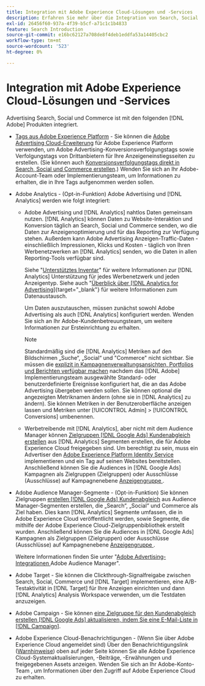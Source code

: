 ```yaml
---
title: Integration mit Adobe Experience Cloud-Lösungen und -Services
description: Erfahren Sie mehr über die Integration von Search, Social und Commerce mit Adobe Experience Cloud-Lösungen und -Services.
exl-id: 26456f60-937a-4f39-b5cf-a71c1c1b4833
feature: Search Introduction
source-git-commit: e16bc62127a708de8f4deb1eddfa53a14405cbc2
workflow-type: tm+mt
source-wordcount: '523'
ht-degree: 0%

---
```


# Integration mit Adobe Experience Cloud-Lösungen und -Services

Advertising Search, Social und Commerce ist mit den folgenden [!DNL Adobe] Produkten integriert.

* [Tags aus Adobe Experience Platform](https://experienceleague.adobe.com/docs/experience-platform/tags/extensions/client/overview.html) - Sie können die [Adobe Advertising Cloud-Erweiterung](https://exchange.adobe.com/apps/ec/100155) für Adobe Experience Platform verwenden, um Adobe Advertising-Konversionsverfolgungstags sowie Verfolgungstags von Drittanbietern für Ihre Anzeigeneinstiegsseiten zu erstellen. (Sie können auch [Konversionsverfolgungstags direkt in Search, Social und Commerce erstellen](/help/search-social-commerce/tools/conversion-tag-generate.md).) Wenden Sie sich an Ihr Adobe-Account-Team oder Implementierungsteam, um Informationen zu erhalten, die in Ihre Tags aufgenommen werden sollen.

* Adobe Analytics - (Opt-in-Funktion) Adobe Advertising und [!DNL Analytics] werden wie folgt integriert:

   * Adobe Advertising und [!DNL Analytics] nahtlos Daten gemeinsam nutzen. [!DNL Analytics] können Daten zu Website-Interaktion und Konversion täglich an Search, Social und Commerce senden, wo die Daten zur Anzeigenoptimierung und für das Reporting zur Verfügung stehen. Außerdem kann Adobe Advertising Anzeigen-Traffic-Daten - einschließlich Impressionen, Klicks und Kosten - täglich von Ihren Werbenetzwerken an [!DNL Analytics] senden, wo die Daten in allen Reporting-Tools verfügbar sind.

     Siehe &quot;[Unterstütztes Inventar](/help/search-social-commerce/introduction/supported-inventory.md)&quot; für weitere Informationen zur [!DNL Analytics] Unterstützung für jedes Werbenetzwerk und jeden Anzeigentyp. Siehe auch &quot;[Überblick über [!DNL Analytics for Advertising]](https://experienceleague.adobe.com/docs/advertising/integrations/analytics/overview.html){target="_blank"} für weitere Informationen zum Datenaustausch.

     Um Daten auszutauschen, müssen zunächst sowohl Adobe Advertising als auch [!DNL Analytics] konfiguriert werden. Wenden Sie sich an Ihr Adobe-Kundenbetreuungsteam, um weitere Informationen zur Ersteinrichtung zu erhalten.

     >[!NOTE]
     >
     >Standardmäßig sind die [!DNL Analytics] Metriken auf den Bildschirmen „Suche“, „Social“ und &quot;Commerce&quot; nicht sichtbar. Sie müssen die [ explizit in Kampagnenverwaltungsansichten, Portfolios und Berichten verfügbar machen](/help/search-social-commerce/admin/conversion-metrics/conversion-metric-about.md) nachdem das [!DNL Adobe] Implementierungsteam ausgewählte Standard- oder benutzerdefinierte Ereignisse konfiguriert hat, die an das Adobe Advertising übergeben werden sollen. Sie können optional die angezeigten Metriknamen ändern (ohne sie in [!DNL Analytics] zu ändern). Sie können Metriken in der Benutzeroberfläche anzeigen lassen und Metriken unter [!UICONTROL Admin] > [!UICONTROL Conversions] umbenennen.

   * Werbetreibende mit [!DNL Analytics], aber nicht mit dem Audience Manager können [Zielgruppen  [!DNL Google Ads]  Kundenabgleich erstellen](/help/search-social-commerce/campaign-management/campaigns/google-audience-from-adobe-audience.md) aus [!DNL Analytics] Segmenten erstellen, die für Adobe Experience Cloud freigegeben sind. Um berechtigt zu sein, muss ein Advertiser den [Adobe Experience Platform Identity Service](https://experienceleague.adobe.com/docs/id-service/using/home.html) implementieren und ein Tag auf seinen Websites bereitstellen. Anschließend können Sie die Audiences in [!DNL Google Ads] Kampagnen als Zielgruppen (Zielgruppen) oder Ausschlüsse (Ausschlüsse) auf Kampagnenebene [ ](/help/search-social-commerce/campaign-management/campaigns/audience-targets-manage.md) [ Anzeigengruppe ](/help/search-social-commerce/campaign-management/campaigns/audience-exclusions-manage.md).

* Adobe Audience Manager-Segmente - (Opt-in-Funktion) Sie können Zielgruppen [erstellen [!DNL Google Ads] Kundenabgleich](/help/search-social-commerce/campaign-management/campaigns/google-audience-from-adobe-audience.md) aus Audience Manager-Segmenten erstellen, die „Search“, „Social“ und Commerce als Ziel haben. Dies kann [!DNL Analytics] Segmente umfassen, die in Adobe Experience Cloud veröffentlicht werden, sowie Segmente, die mithilfe der Adobe Experience Cloud-Zielgruppenbibliothek erstellt wurden. Anschließend können Sie die Audiences in [!DNL Google Ads] Kampagnen als Zielgruppen (Zielgruppen) oder Ausschlüsse (Ausschlüsse) auf Kampagnenebene [ ](/help/search-social-commerce/campaign-management/campaigns/audience-targets-manage.md) [ Anzeigengruppe ](/help/search-social-commerce/campaign-management/campaigns/audience-exclusions-manage.md).

  Weitere Informationen finden Sie unter &quot;[Adobe Advertising-Integrationen ](https://experienceleague.adobe.com/docs/advertising/integrations/audience-manager/overview.html) Adobe Audience Manager&quot;.

* Adobe Target - Sie können die Clickthrough-Signalfreigabe zwischen Search, Social, Commerce und [!DNL Target] implementieren, eine A/B-Testaktivität in [!DNL Target] für Ihre Anzeigen einrichten und dann [!DNL Analytics] Analysis Workspace verwenden, um die Testdaten anzuzeigen.

* Adobe Campaign - Sie können [eine Zielgruppe für den Kundenabgleich erstellen  [!DNL Google Ads]  aktualisieren, indem Sie eine E-Mail-Liste in  [!DNL Campaign]](/help/search-social-commerce/campaign-management/campaigns/google-audience-from-campaign-email-list.md).

* Adobe Experience Cloud-Benachrichtigungen - (Wenn Sie über Adobe Experience Cloud angemeldet sind) Über den Benachrichtigungslink ([Warnhinweise](/help/search-social-commerce/assets/notifications-panel.png "Warnhinweise")) oben auf jeder Seite können Sie alle Adobe Experience Cloud-Systemaktualisierungen, -Beiträge, -Erwähnungen und freigegebenen Assets anzeigen. Wenden Sie sich an Ihr Adobe-Konto-Team , um Informationen über den Zugriff auf Adobe Experience Cloud zu erhalten.
